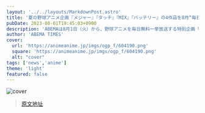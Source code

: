 ```yaml
---
layout: '../../layouts/MarkdownPost.astro'
title: '夏の野球アニメ企画『メジャー』『タッチ』『MIX』『バッテリー』の4作品を8月“毎日”一挙放送'
pubDate: 2023-08-01T19:45:03+0900
description: 'ABEMAは8月1日（火）から、野球アニメを毎日無料一挙放送する特別企画「ABEMA夏の野球アニメ！」を開催する。【放送】『メジャー』シリーズ全話一挙　本企画ではABEMAで楽しめる、根強い人気を博す往年の野球アニメ…'
author: 'ABEMA TIMES'
cover:
  url: 'https://animeanime.jp/imgs/ogp_f/604190.png'
  square: 'https://animeanime.jp/imgs/ogp_f/604190.png'
  alt: "cover"
tags: ['news','anime']
theme: 'light'
featured: false
---
```


![cover](https://animeanime.jp/imgs/ogp_f/604190.png)


>[原文地址](https://animeanime.jp/article/2023/08/01/79014.html)  
